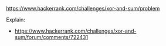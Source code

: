 https://www.hackerrank.com/challenges/xor-and-sum/problem

Explain:

- https://www.hackerrank.com/challenges/xor-and-sum/forum/comments/722431
